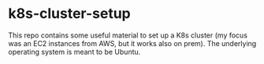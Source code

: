 # k8s-cluster-setup

This repo contains some useful material to set up a K8s cluster (my focus was an EC2 instances from AWS, but it works also on prem).
The underlying operating system is meant to be Ubuntu.